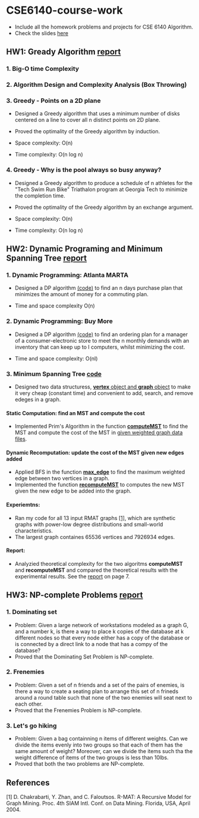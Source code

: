 # CSE6140-course-work
* Include all the homework problems and projects for CSE 6140 Algorithm.
* Check the slides [here](https://github.com/sliao7/CSE6140-Algorithm-course-work/tree/master/slides)

## HW1: Gready Algorithm [ report ](https://github.com/sliao7/CSE6140-Algorithm-course-work/blob/master/HW1/report.pdf)
### 1. Big-O time Complexity
### 2. Algorithm Design and Complexity Analysis (Box Throwing)
### 3. Greedy - Points on a 2D plane

* Designed a Greedy algorithm that uses a minimum number of disks centered on a line to cover all n distinct points on 2D plane.

* Proved the optimality of the Greedy algorithm by induction.

* Space complexity: O(n)

* Time complexity: O(n log n)

### 4. Greedy - Why is the pool always so busy anyway?

* Designed a Greedy algorithm to produce a schedule of n athletes for the "Tech Swim Run Bike" Triathalon program at Georgia Tech to minimize the completion time.

* Proved the optimality of the Greedy algorithm by an exchange argument.

* Space complexity: O(n)

* Time complexity: O(n log n)

## HW2: Dynamic Programing and Minimum Spanning Tree [ report ](https://github.com/sliao7/CSE6140-Algorithm-course-work/blob/master/HW2/report.pdf)
### 1. Dynamic Programming: Atlanta MARTA
* Designed a DP algorithm [(code)](https://github.com/sliao7/CSE6140-Algorithm-course-work/blob/master/HW2/Python/dp_tickets.py) to find an n days purchase plan that minimizes the amount of money for a commuting plan.

* Time and space complexity O(n)

### 2. Dynamic Programming: Buy More 
* Designed a DP algorithm [(code)](https://github.com/sliao7/CSE6140-Algorithm-course-work/blob/master/HW2/Python/dp_buy_computers.py) to find an ordering plan for a manager of a consumer-electronic store to meet the n monthly demands with an inventory that can keep up to I computers, whilst minimizing the cost.

* Time and space complexity: O(nI) 

### 3. Minimum Spanning Tree [code](https://github.com/sliao7/CSE6140-Algorithm-course-work/tree/master/HW2/MST)

* Designed two data structuress, [**vertex** object and **graph** object](https://github.com/sliao7/CSE6140-Algorithm-course-work/blob/master/HW2/MST/src/graph.py) to make it very cheap (constant time) and convenient to add, search, and remove edeges in a graph.
#### Static Computation: find an MST and compute the cost
* Implemented Prim's Algorithm in the function [**computeMST**](https://github.com/sliao7/CSE6140-Algorithm-course-work/blob/master/HW2/MST/src/run_experiments.py) to find the MST and compute the cost of the MST in [given weighted graph data files](https://github.com/sliao7/CSE6140-Algorithm-course-work/tree/master/HW2/MST/data). 
#### Dynamic Recomputation: update the cost of the MST given new edges added
* Applied BFS in the function [**max_edge**](https://github.com/sliao7/CSE6140-Algorithm-course-work/blob/master/HW2/MST/src/graph.py) to find the maximum weighted edge between two vertices in a graph.
* Implemented the function [**recomputeMST**](https://github.com/sliao7/CSE6140-Algorithm-course-work/blob/master/HW2/MST/src/run_experiments.py) to computes the new MST given the new edge to be added into the graph.
#### Experiemtns: 
* Ran my code for all 13 input RMAT graphs [[1]](#1), which are synthetic graphs with power-low degree distributions and small-world characteristics. 
* The largest graph containes 65536 vertices and 7926934 edges.
#### Report:
* Analyzied theoretical complexity for the two algoritms **computeMST** and **recomputeMST** and compared the theoretical results with the experimental results. See the [report](https://github.com/sliao7/CSE6140-Algorithm-course-work/blob/master/HW2/report.pdf) on page 7.

## HW3: NP-complete Problems [ report ](https://github.com/sliao7/CSE6140-Algorithm-course-work/blob/master/HW3/report.pdf)
### 1. Dominating set
* Problem: Given a large network of workstations modeled as a graph G, and a number k, is there a way to place k copies of the database at k different nodes so that every node either has a copy of the database or is connected by a direct link to a node that has a compy of the database?
* Proved that the Dominating Set Problem is NP-complete.

### 2. Frenemies
* Problem: Given a set of n friends and a set of the pairs of enemies, is there a way to create a seating plan to arrange this set of n frineds around a round table such that none of the two enemies will seat next to each other.
* Proved that the Frenemies Problem is NP-complete.

### 3. Let's go hiking
* Problem: Given a bag containning n items of different weights. Can we divide the items evenly into two groups so that each of them has the same amount of weight? Moreover, can we divide the items such tha the weight difference of items of the two groups is less than 10lbs.
* Proved that both the two problems are NP-complete.

## References
<a id="1">[1]</a> 
D. Chakrabarti, Y. Zhan, and C. Faloutsos.
R-MAT: A Recursive Model for Graph Mining.
Proc. 4th SIAM Intl. Conf. on Data Mining.
Florida, USA, April 2004.

